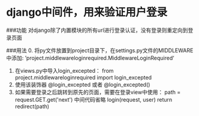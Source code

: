 # django中间件，用来验证用户登录

###功能
对django除了内置模块的所有url进行登录认证，没有登录则重定向到登录页面

###用法
0. 将py文件放置到project目录下，在settings.py文件的MIDDLEWARE中添加:
        ’project.middlewareloginrequired.MiddlewareLoginRequired‘
1. 在views.py中导入login_excepted：
        from project.middlewareloginrequired import login_excepted
2. 使用该装饰器 
        @login_excepted 或者 @login_excepted()
3. 如果需要登录之后跳转到原先的页面，需要在登录view中使用：
        path = request.GET.get('next')
        中间代码省略
        login(request, user)
                return redirect(path)